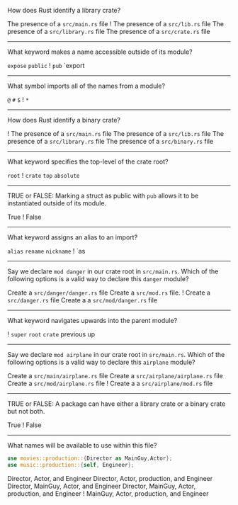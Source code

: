 How does Rust identify a library crate?

The presence of a `src/main.rs` file
! The presence of a `src/lib.rs` file
The presence of a `src/library.rs` file
The presence of a `src/crate.rs` file

---

What keyword makes a name accessible outside of its module?

`expose`
`public`
! `pub`
`export

---

What symbol imports all of the names from a module?

`@`
`#`
`$`
! `*`

---

How does Rust identify a binary crate?

! The presence of a `src/main.rs` file
The presence of a `src/lib.rs` file
The presence of a `src/library.rs` file
The presence of a `src/binary.rs` file

---

What keyword specifies the top-level of the crate root?

`root`
! `crate`
`top`
`absolute`

---

TRUE or FALSE: Marking a struct as public with `pub` allows it to be instantiated outside of its module.

True
! False

---

What keyword assigns an alias to an import?

`alias`
`rename`
`nickname`
! `as

---

Say we declare `mod danger` in our crate root in `src/main.rs`. Which of the following options is a valid way to declare this `danger` module?

Create a `src/danger/danger.rs` file
Create a `src/mod.rs` file.
! Create a `src/danger.rs` file
Create a a `src/mod/danger.rs` file

---

What keyword navigates upwards into the parent module?

! `super`
`root`
`crate`
previous
up

---

Say we declare `mod airplane` in our crate root in `src/main.rs`. Which of the following options is a valid way to declare this `airplane` module?

Create a `src/main/airplane.rs` file
Create a `src/airplane/airplane.rs` file
Create a `src/mod/airplane.rs` file
! Create a a `src/airplane/mod.rs` file

---

TRUE or FALSE: A package can have either a library crate or a binary crate but not both.

True
! False

---

What names will be available to use within this file?

```rust
use movies::production::{Director as MainGuy,Actor};
use music::production::{self, Engineer};
```

Director, Actor, and Engineer
Director, Actor, production, and Engineer
Director, MainGuy, Actor, and Engineer
Director, MainGuy, Actor, production, and Engineer
! MainGuy, Actor, production, and Engineer
